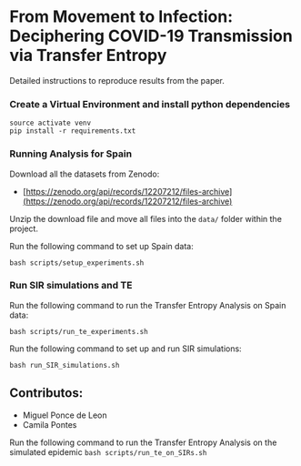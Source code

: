 # From Movement to Infection: Deciphering COVID-19 Transmission via Transfer Entropy

Detailed instructions to reproduce results from the paper.

### Create a Virtual Environment and install python dependencies

```virtualenv -p python3 venv
source activate venv
pip install -r requirements.txt
```

### Running Analysis for Spain

Download all the datasets from Zenodo:
* [https://zenodo.org/api/records/12207212/files-archive](https://zenodo.org/api/records/12207212/files-archive)

Unzip the download file and move all files into the `data/` folder within the project.

Run the following command to set up Spain data:

```bash scripts/setup_experiments.sh```

### Run SIR simulations and TE

Run the following command to run the Transfer Entropy Analysis on Spain data:

```bash scripts/run_te_experiments.sh```

Run the following command to set up and run SIR simulations:

```bash run_SIR_simulations.sh```

## Contributos: 
* Miguel Ponce de Leon
* Camila Pontes

Run the following command to run the Transfer Entropy Analysis on the simulated epidemic
```bash scripts/run_te_on_SIRs.sh```
